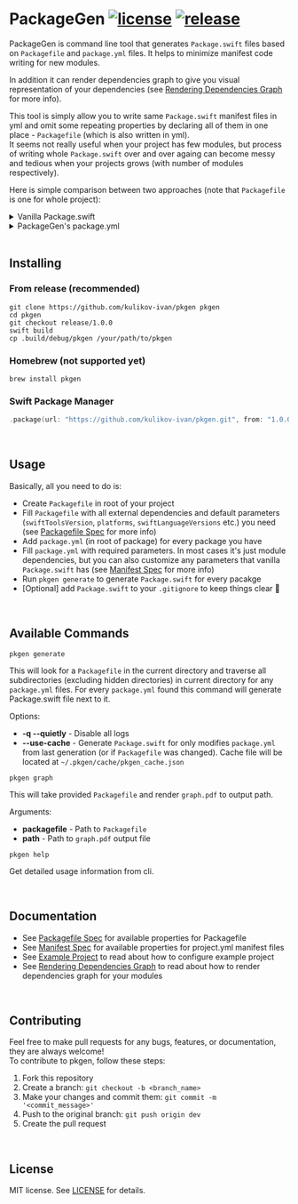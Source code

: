 # PackageGen [![license](https://img.shields.io/badge/license-MIT-lightgrey.svg)](https://github.com/kulikov-ivan/pkgen/master/LICENSE) [![release](https://img.shields.io/github/release/kulikov-ivan/pkgen.svg)](https://github.com/kulikov-ivan/pkgen/releases)

PackageGen is command line tool that generates `Package.swift` files based on `Packagefile` and `package.yml` files. It helps to minimize manifest code writing for new modules.  

In addition it can render dependencies graph to give you visual representation of your dependencies (see [Rendering Dependencies Graph](https://github.com/kulikov-ivan/pkgen/blob/dev/Docs/GraphRendering.md) for more info).  

This tool is simply allow you to write same `Package.swift` manifest files in yml and omit some repeating properties by declaring all of them in one place - `Packagefile` (which is also written in yml).  
It seems not really useful when your project has few modules, but process of writing whole `Package.swift` over and over againg can become messy and tedious when your projects grows (with number of modules respectively).  

Here is simple comparison between two approaches (note that `Packagefile` is one for whole project):

<details>
<summary>Vanilla Package.swift</summary>

<br />

```swift
// swift-tools-version:5.3

import PackageDescription

let name: String = "ModuleA"

let platforms: [SupportedPlatform] = [
    .iOS(.v14)
]

let dependencies: [Package.Dependency] = [
    .package(path: "../ModuleB"),
    .package(path: "../ModuleC"),
    .package(path: "../ModuleD"),
    .package(url: "https://github.com/ReactiveX/RxSwift.git", .exact("6.2.0")),
    .package(url: "https://github.com/Alamofire/Alamofire.git", .upToNextMajor(from: "5.2.0"))
]

let products: [Product] = [
    .library(
        name: "ModuleA",
        targets: [
            "ModuleA"
        ]
    )
]

let targets: [Target] = [
    .target(
        name: "ModuleA",
        dependencies: [
            .product(name: "ModuleB", package: "ModuleB"),
            .product(name: "ModuleC", package: "ModuleC"),
            .product(name: "ModuleD", package: "ModuleD"),
            .product(name: "RxSwift", package: "RxSwift"),
            .product(name: "Alamofire", package: "Alamofire")
        ],
        path: "Sources"
    )
]

let package = Package(
    name: name,
    platforms: platforms,
    products: products,
    dependencies: dependencies,
    targets: targets
)
```
</details>
<details>
<summary>PackageGen's package.yml</summary>

<br />

`Packagefile`:
```yml
swiftToolsVersion: '5.3'

platforms:
  iOS: v14

dependencies:
  - github: ReactiveX/RxSwift
    exact: '6.2.0'
  - github: Alamofire/Alamofire
    upToNextMajor: '5.2.0'

```
`package.yml`:
```yml
dependencies:
  - ModuleB
  - ModuleC
  - ModuleD
  - RxSwift
  - PromiseKit
```
</details>

<br />

## Installing

### From release (recommended)

```shell
git clone https://github.com/kulikov-ivan/pkgen pkgen
cd pkgen
git checkout release/1.0.0
swift build
cp .build/debug/pkgen /your/path/to/pkgen
```

### Homebrew (not supported yet)

```shell
brew install pkgen
```

### Swift Package Manager

```swift
.package(url: "https://github.com/kulikov-ivan/pkgen.git", from: "1.0.0")
```

<br />

## Usage

Basically, all you need to do is:
- Create `Packagefile` in root of your project
- Fill `Packagefile` with all external dependencies and default parameters (`swiftToolsVersion`, `platforms`, `swiftLanguageVersions` etc.) you need (see [Packagefile Spec](https://github.com/kulikov-ivan/pkgen/blob/dev/Docs/PackagefileSpec.md) for more info)
- Add `package.yml` (in root of package) for every package you have
- Fill `package.yml` with required parameters. In most cases it's just module dependencies, but you can also customize any parameters that vanilla `Package.swift` has (see [Manifest Spec](https://github.com/kulikov-ivan/pkgen/blob/dev/Docs/ManifestSpec.md) for more info)
- Run `pkgen generate` to generate `Package.swift` for every pacakge
- [Optional] add `Package.swift` to your `.gitignore` to keep things clear 🙂

<br />

## Available Commands

```shell
pkgen generate
```

This will look for a `Packagefile` in the current directory and traverse all subdirectories (excluding hidden directories) in current directory for any `package.yml` files. For every `package.yml` found this command will generate Package.swift file next to it.

Options:

- **-q --quietly** - Disable all logs
- **--use-cache** - Generate `Package.swift` for only modifies `package.yml` from last generation (or if `Packagefile` was changed). Cache file will be located at `~/.pkgen/cache/pkgen_cache.json`

```shell
pkgen graph
```

This will take provided `Packagefile` and render `graph.pdf` to output path.

Arguments:

- **packagefile** - Path to `Packagefile`
- **path** - Path to `graph.pdf` output file

```shell
pkgen help
```

Get detailed usage information from cli.

<br />

## Documentation

- See [Packagefile Spec](https://github.com/kulikov-ivan/pkgen/blob/dev/Docs/PackagefileSpec.md) for available properties for Packagefile
- See [Manifest Spec](https://github.com/kulikov-ivan/pkgen/blob/dev/Docs/ManifestSpec.md) for available properties for project.yml manifest files
- See [Example Project](https://github.com/kulikov-ivan/pkgen/blob/dev/Docs/ExampleProject.md) to read about how to configure example project
- See [Rendering Dependencies Graph](https://github.com/kulikov-ivan/pkgen/blob/dev/Docs/GraphRendering.md) to read about how to render dependencies graph for your modules

<br />

## Contributing
Feel free to make pull requests for any bugs, features, or documentation, they are always welcome!  
To contribute to pkgen, follow these steps:

1. Fork this repository
2. Create a branch: `git checkout -b <branch_name>`
3. Make your changes and commit them: `git commit -m '<commit_message>'`
4. Push to the original branch: `git push origin dev`
5. Create the pull request

<br />

## License

MIT license. See [LICENSE](LICENSE) for details.
